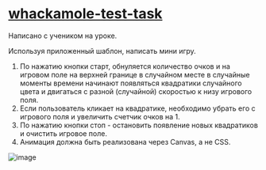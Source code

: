 # [whackamole-test-task](https://github.com/UniBreakfast/whackamole-test-task)

Написано с учеником на уроке.

Используя приложенный шаблон, написать мини игру.

1. По нажатию кнопки старт, обнуляется количество очков и на
игровом поле на верхней границе в случайном месте в
случайные моменты времени начинают появляться квадратики
случайного цвета и двигаться с разной (случайной) скоростью к
низу игрового поля.
2. Если пользователь кликает на квадратике, необходимо убрать
его с игрового поля и увеличить счетчик очков на 1.
3. По нажатию кнопки стоп - остановить появление новых
квадратиков и очистить игровое поле.
4. Анимация должна быть реализована через Canvas, а не CSS.

![image](https://github.com/user-attachments/assets/50537a43-feae-41ca-bf6d-1f87dc723f5e)
